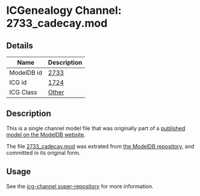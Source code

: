 # ICGenealogy Channel: 2733\_cadecay.mod

## Details

Name | Description
---- | -----------
ModelDB id | [2733](http://senselab.med.yale.edu/ModelDB/ShowModel.cshtml?model=2733)
ICG id | [1724](http://icg.neurotheory.ox.ac.uk/channels/other/1724)
ICG Class | [Other](http://icg.neurotheory.ox.ac.uk/channels/other)

## Description

This is a single channel model file that was originally part of a [published model on the ModelDB website](http://senselab.med.yale.edu/mModelDB/ShowModel.cshtml?model=2733).

The file [2733\_cadecay.mod](2733_cadecay.mod) was extrated from [the ModelDB repository](http://senselab.med.yale.edu/ModelDB/ShowModel.cshtml?model=2733), and committed in its original form.

## Usage

See the [icg-channel super-repository](https://github.com/icgenealogy/icg-channels) for more information.